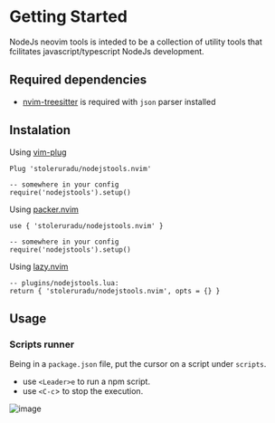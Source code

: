 # Getting Started
NodeJs neovim tools is inteded to be a collection of utility tools that fcilitates javascript/typescript NodeJs development.

## Required dependencies
- [nvim-treesitter](https://github.com/nvim-treesitter/nvim-treesitter) is required with `json` parser installed

## Instalation
Using [vim-plug](https://github.com/junegunn/vim-plug)
```
Plug 'stoleruradu/nodejstools.nvim'

-- somewhere in your config
require('nodejstools').setup()
```

Using [packer.nvim](https://github.com/wbthomason/packer.nvim)
```
use { 'stoleruradu/nodejstools.nvim' }

-- somewhere in your config
require('nodejstools').setup()
```
Using [lazy.nvim](https://github.com/folke/lazy.nvim)
```
-- plugins/nodejstools.lua:
return { 'stoleruradu/nodejstools.nvim', opts = {} }
```
## Usage

### Scripts runner

Being in a `package.json` file, put the cursor on a script under `scripts`.

- use `<Leader>e` to run a npm script.
- use `<C-c`> to stop the execution.

![image](https://github.com/stoleruradu/nodejstools.nvim/assets/10254524/3c4d0e57-7eb3-457d-a080-bb0fc4839f18)
